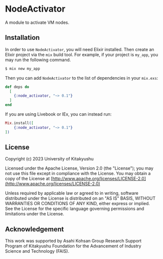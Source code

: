 # NodeActivator

<!-- MODULEDOC -->
A module to activate VM nodes.
<!-- MODULEDOC -->

## Installation

In order to use `NodeActivator`, you will need Elixir installed. Then create an Elixir project via the `mix` build tool. For example, if your project is `my_app`, you may run the following command.

```sh
$ mix new my_app
```

Then you can add `NodeActivator` to the list of dependencies in your `mix.exs`:

```elixir
def deps do
  [
    {:node_activator, "~> 0.1"}
  ]
end
```

If you are using Livebook or IEx, you can instead run:

```elixir
Mix.install([
    {:node_activator, "~> 0.1"}
])
```

## License

Copyright (c) 2023 University of Kitakyushu

Licensed under the Apache License, Version 2.0 (the "License");
you may not use this file except in compliance with the License.
You may obtain a copy of the License at [http://www.apache.org/licenses/LICENSE-2.0](http://www.apache.org/licenses/LICENSE-2.0)

Unless required by applicable law or agreed to in writing, software
distributed under the License is distributed on an "AS IS" BASIS,
WITHOUT WARRANTIES OR CONDITIONS OF ANY KIND, either express or implied.
See the License for the specific language governing permissions and
limitations under the License.

## Acknowledgement

This work was supported by Asahi Kohsan Group Research Support Program of Kitakyushu Foundation for the Advancement of Industry Science and Technology (FAIS).

